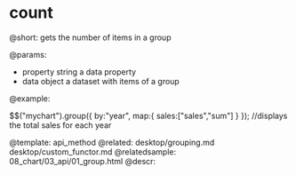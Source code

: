 count
=============
@short: gets the number of items in a group
	

@params:
- property	string 		a data property
- data		object		a dataset with items of a group



@example:

$$("mychart").group({
		by:"year",
		map:{
			sales:["sales","sum"]
		}
});
//displays the total sales for each year

@template:	api_method
@related:
	desktop/grouping.md
    desktop/custom_functor.md
@relatedsample:
	08_chart/03_api/01_group.html
@descr:
